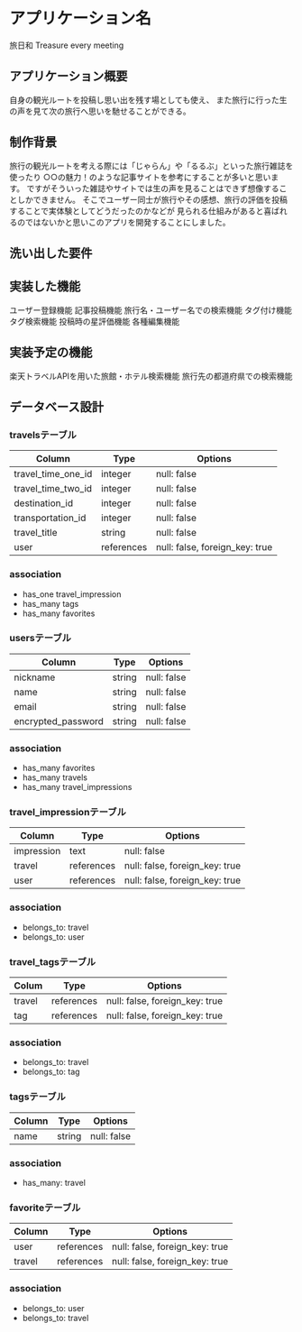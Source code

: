 
# アプリケーション名
旅日和 Treasure every meeting

## アプリケーション概要
自身の観光ルートを投稿し思い出を残す場としても使え、
また旅行に行った生の声を見て次の旅行へ思いを馳せることができる。

## 制作背景
旅行の観光ルートを考える際には「じゃらん」や「るるぶ」といった旅行雑誌を使ったり
○○の魅力！のような記事サイトを参考にすることが多いと思います。
ですがそういった雑誌やサイトでは生の声を見ることはできず想像することしかできません。
そこでユーザー同士が旅行やその感想、旅行の評価を投稿することで実体験としてどうだったのかなどが
見られる仕組みがあると喜ばれるのではないかと思いこのアプリを開発することにしました。



## 洗い出した要件


## 実装した機能
ユーザー登録機能
記事投稿機能
旅行名・ユーザー名での検索機能
タグ付け機能
タグ検索機能
投稿時の星評価機能
各種編集機能

## 実装予定の機能
楽天トラベルAPIを用いた旅館・ホテル検索機能
旅行先の都道府県での検索機能

## データベース設計

### travelsテーブル
| Column                | Type       | Options                        |
| --------------------- | ---------- | ------------------------------ |
| travel_time_one_id    | integer    | null: false                    |
| travel_time_two_id    | integer    | null: false                    |
| destination_id        | integer    | null: false                    |
| transportation_id     | integer    | null: false                    |
| travel_title          | string     | null: false                    |
| user                  | references | null: false, foreign_key: true |

### association
- has_one travel_impression
- has_many tags
- has_many favorites

### usersテーブル
| Column             | Type   | Options     |
| ------------------ | ------ | ----------- |
| nickname           | string | null: false |
| name               | string | null: false |
| email              | string | null: false |
| encrypted_password | string | null: false |

### association
- has_many favorites
- has_many travels
- has_many travel_impressions

### travel_impressionテーブル
| Column     | Type       | Options                        |
| ---------- | ---------- | ------------------------------ |
| impression | text       | null: false                    |
| travel     | references | null: false, foreign_key: true |
| user       | references | null: false, foreign_key: true |

### association
- belongs_to: travel
- belongs_to: user

### travel_tagsテーブル
| Colum  | Type       | Options                        |
| ------ | ---------- | ------------------------------ |
| travel | references | null: false, foreign_key: true |
| tag    | references | null: false, foreign_key: true |

### association
- belongs_to: travel
- belongs_to: tag

### tagsテーブル
| Column | Type   | Options     |
| ------ | ------ | ----------- |
| name   | string | null: false |

### association
- has_many: travel

### favoriteテーブル
| Column | Type       | Options                        |
| ------ | ---------- | ------------------------------ |
| user   | references | null: false, foreign_key: true |
| travel | references | null: false, foreign_key: true |

### association
- belongs_to: user
- belongs_to: travel
